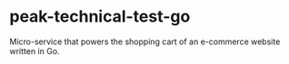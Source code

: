 # peak-technical-test-go
Micro-service that powers the shopping cart of an e-commerce website written in Go.
